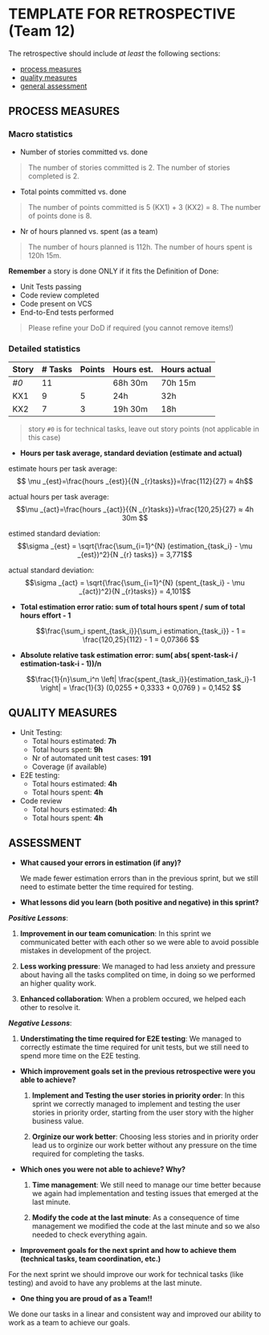 TEMPLATE FOR RETROSPECTIVE (Team 12)
=====================================


The retrospective should include _at least_ the following
sections:


- [process measures](#process-measures)
- [quality measures](#quality-measures)
- [general assessment](#assessment)


## PROCESS MEASURES 


### Macro statistics


- Number of stories committed vs. done 
> The number of stories committed is 2.
> The number of stories completed is 2.
- Total points committed vs. done 
> The number of points committed is 5 (KX1) + 3 (KX2) = 8.
> The number of points done is 8.
- Nr of hours planned vs. spent (as a team)
> The number of hours planned is 112h.
> The number of hours spent is 120h 15m.

**Remember** a story is done ONLY if it fits the Definition of Done:
 
- Unit Tests passing
- Code review completed
- Code present on VCS
- End-to-End tests performed


> Please refine your DoD if required (you cannot remove items!) 


### Detailed statistics


| Story  | # Tasks | Points | Hours est. | Hours actual |
|--------|---------|--------|------------|--------------|
|  _#0_  |    11   |        |  68h 30m   |   70h 15m    |
|  KX1   |    9    |   5    |    24h     |     32h      |
|  KX2   |    7    |   3    |  19h 30m   |     18h      |


> story `#0` is for technical tasks, leave out story points (not applicable in this case)


- **Hours per task average, standard deviation (estimate and actual)**

 estimate hours per task average: $$ \mu _{est}=\frac{hours _{est}}{{N _{r}tasks}}=\frac{112}{27} ≈ 4h$$

 actual hours per task average: $$\mu _{act}=\frac{hours _{act}}{{N _{r}tasks}}=\frac{120,25}{27} ≈ 4h 30m $$

 estimed standard deviation: $$\sigma _{est} = \sqrt{\frac{\sum_{i=1}^{N} (estimation_{task_i} - \mu _{est})^2}{N _{r} tasks}} = 3,771$$

 actual standard deviation:  $$\sigma _{act} = \sqrt{\frac{\sum_{i=1}^{N} (spent_{task_i} - \mu _{act})^2}{N _{r}tasks}} = 4,101$$

- **Total estimation error ratio: sum of total hours spent / sum of total hours effort - 1**


    $$\frac{\sum_i spent_{task_i}}{\sum_i estimation_{task_i}} - 1 = \frac{120,25}{112} - 1 = 0,07366 $$ 
    
- **Absolute relative task estimation error: sum( abs( spent-task-i / estimation-task-i - 1))/n**


    $$\frac{1}{n}\sum_i^n \left| \frac{spent_{task_i}}{estimation_task_i}-1 \right| = \frac{1}{3} (0,0255 + 0,3333 + 0,0769 ) = 0,1452  $$
  
## QUALITY MEASURES 


- Unit Testing:
  - Total hours estimated: **7h**
  - Total hours spent: **9h**
  - Nr of automated unit test cases: **191**
  - Coverage (if available)
- E2E testing:
  - Total hours estimated: **4h**
  - Total hours spent: **4h**
- Code review 
  - Total hours estimated: **4h**
  - Total hours spent: **4h**
  




## ASSESSMENT


- **What caused your errors in estimation (if any)?**

   We made fewer estimation errors than in the previous sprint, but we still need to estimate better the time required for testing.

- **What lessons did you learn (both positive and negative) in this sprint?**

 ***Positive Lessons***:
1. **Improvement in our team comunication**: In this sprint we communicated better with each other so we were able to avoid possible mistakes in development of the project.

2. **Less working pressure**: We managed to had less anxiety and pressure about having all the tasks complited on time, in doing so we performed an higher quality work.

3. **Enhanced collaboration**: When a problem occured, we helped each other to resolve it.

 ***Negative Lessons***:

 1. **Understimating the time required for E2E testing**: We managed to correctly estimate the time required for unit tests, but we still need to spend more time on the E2E testing.

- **Which improvement goals set in the previous retrospective were you able to achieve?**
  
  1. **Implement and Testing the user stories in priority order**: In this sprint we correctly managed to implement and testing the user stories in priority order, starting from the user story with the higher business value.

  2. **Orginize our work better**: Choosing less stories and in priority order lead us to orginize our work better without any pressure on the time required for completing the tasks.

- **Which ones you were not able to achieve? Why?**

  1. **Time management**: We still need to manage our time better because we again had implementation and testing issues that emerged at the last minute.

  2. **Modify the code at the last minute**: As a consequence of time management we modified the code at the last minute and so we also needed to check everything again.

- **Improvement goals for the next sprint and how to achieve them (technical tasks, team coordination, etc.)**

For the next sprint we should improve our work for technical tasks (like testing) and avoid to have any problems at the last minute.

- **One thing you are proud of as a Team!!**

We done our tasks in a linear and consistent way and improved our ability to work as a team to achieve our goals.
